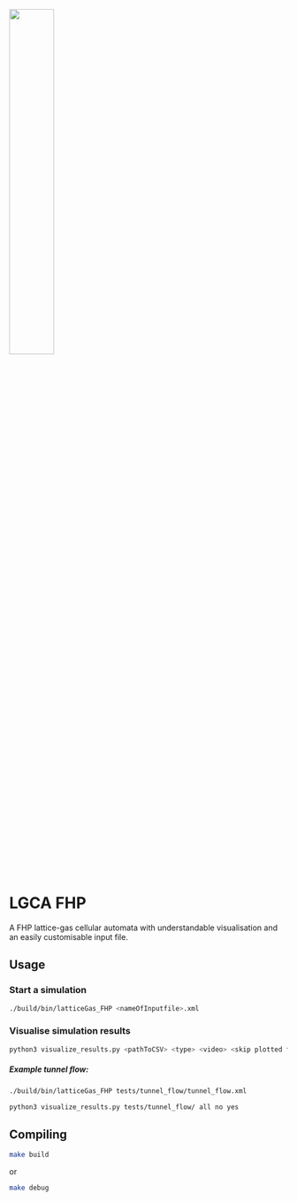 <img src="logo.png" width="40%">  


# LGCA FHP

A FHP lattice-gas cellular automata with understandable visualisation and an easily customisable input file.

## Usage

### Start a simulation
```bash
./build/bin/latticeGas_FHP <nameOfInputfile>.xml
```

### Visualise simulation results
```bash
python3 visualize_results.py <pathToCSV> <type> <video> <skip plotted files>
```

##### Example tunnel flow:
```bash
./build/bin/latticeGas_FHP tests/tunnel_flow/tunnel_flow.xml
```

```bash
python3 visualize_results.py tests/tunnel_flow/ all no yes
```

## Compiling
```bash
make build
```
or
```bash
make debug
```
